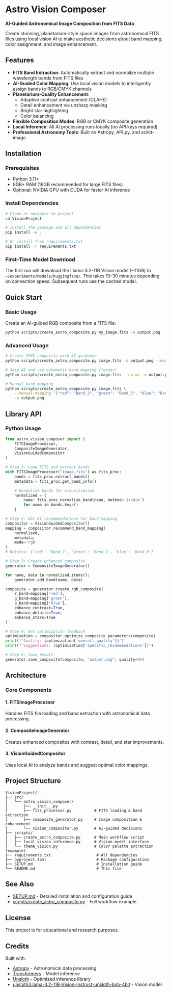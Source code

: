 # Astro Vision Composer

**AI-Guided Astronomical Image Composition from FITS Data**

Create stunning, planetarium-style space images from astronomical FITS files using local vision AI to make aesthetic decisions about band mapping, color assignment, and image enhancement.

## Features

- **FITS Band Extraction**: Automatically extract and normalize multiple wavelength bands from FITS files
- **AI-Guided Color Mapping**: Use local vision models to intelligently assign bands to RGB/CMYK channels
- **Planetarium-Quality Enhancement**:
  - Adaptive contrast enhancement (CLAHE)
  - Detail enhancement via unsharp masking
  - Bright star highlighting
  - Color balancing
- **Flexible Composition Modes**: RGB or CMYK composite generation
- **Local Inference**: All AI processing runs locally (no API keys required)
- **Professional Astronomy Tools**: Built on Astropy, APLpy, and scikit-image

## Installation

### Prerequisites

- Python 3.11+
- 8GB+ RAM (16GB recommended for large FITS files)
- Optional: NVIDIA GPU with CUDA for faster AI inference

### Install Dependencies

```bash
# Clone or navigate to project
cd VisionProject

# Install the package and all dependencies
pip install -e .

# Or install from requirements.txt
pip install -r requirements.txt
```

### First-Time Model Download

The first run will download the Llama-3.2-11B Vision model (~11GB) to `~/experiments/Models/huggingface/`. This takes 10-30 minutes depending on connection speed. Subsequent runs use the cached model.

## Quick Start

### Basic Usage

Create an AI-guided RGB composite from a FITS file:

```bash
python scripts/create_astro_composite.py my_image.fits -o output.png
```

### Advanced Usage

```bash
# Create CMYK composite with AI guidance
python scripts/create_astro_composite.py image.fits -o output.png --mode cmyk

# Skip AI and use automatic band mapping (faster)
python scripts/create_astro_composite.py image.fits --no-ai -o output.png

# Manual band mapping
python scripts/create_astro_composite.py image.fits \
    --manual-mapping '{"red": "Band_2", "green": "Band_1", "blue": "Band_0"}' \
    -o output.png
```

## Library API

### Python Usage

```python
from astro_vision_composer import (
    FITSImageProcessor,
    CompositeImageGenerator,
    VisionGuidedCompositor
)

# Step 1: Load FITS and extract bands
with FITSImageProcessor("image.fits") as fits_proc:
    bands = fits_proc.extract_bands()
    metadata = fits_proc.get_band_info()

    # Normalize bands for visualization
    normalized = {
        name: fits_proc.normalize_band(name, method='zscale')
        for name in bands.keys()
    }

# Step 2: Get AI recommendations for band mapping
compositor = VisionGuidedCompositor()
mapping = compositor.recommend_band_mapping(
    normalized,
    metadata,
    mode='rgb'
)
# Returns: {'red': 'Band_2', 'green': 'Band_1', 'blue': 'Band_0'}

# Step 3: Create enhanced composite
generator = CompositeImageGenerator()

for name, data in normalized.items():
    generator.add_band(name, data)

composite = generator.create_rgb_composite(
    r_band=mapping['red'],
    g_band=mapping['green'],
    b_band=mapping['blue'],
    enhance_contrast=True,
    enhance_details=True,
    enhance_stars=True
)

# Step 4: Get optimization feedback
optimization = compositor.optimize_composite_parameters(composite)
print(f"Quality: {optimization['overall_quality']}")
print(f"Suggestions: {optimization['specific_recommendations']}")

# Step 5: Save result
generator.save_composite(composite, "output.png", quality=95)
```

## Architecture

### Core Components

#### 1. FITSImageProcessor
Handles FITS file loading and band extraction with astronomical data processing.

#### 2. CompositeImageGenerator
Creates enhanced composites with contrast, detail, and star improvements.

#### 3. VisionGuidedCompositor
Uses local AI to analyze bands and suggest optimal color mappings.

## Project Structure

```
VisionProject/
├── src/
│   └── astro_vision_composer/
│       ├── __init__.py
│       ├── fits_processor.py          # FITS loading & band extraction
│       ├── composite_generator.py     # Image composition & enhancement
│       └── vision_compositor.py       # AI-guided decisions
├── scripts/
│   ├── create_astro_composite.py      # Main workflow script
│   ├── local_vision_inference.py      # Vision model interface
│   └── theme_vision.py                # Color palette extraction (example)
├── requirements.txt                    # All dependencies
├── pyproject.toml                      # Package configuration
├── SETUP.md                            # Installation guide
└── README.md                           # This file
```

## See Also

- [SETUP.md](SETUP.md) - Detailed installation and configuration guide
- [scripts/create_astro_composite.py](scripts/create_astro_composite.py) - Full workflow example

## License

This project is for educational and research purposes.

## Credits

Built with:
- [Astropy](https://www.astropy.org/) - Astronomical data processing
- [Transformers](https://huggingface.co/transformers/) - Model inference
- [Unsloth](https://github.com/unslothai/unsloth) - Optimized inference library
- [unsloth/Llama-3.2-11B-Vision-Instruct-unsloth-bnb-4bit](https://huggingface.co/unsloth/Llama-3.2-11B-Vision-Instruct-unsloth-bnb-4bit) - Vision model